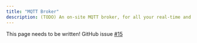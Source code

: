 ```yaml
---
title: "MQTT Broker"
description: (TODO) An on-site MQTT broker, for all your real-time and field-of-things needs
---
```


This page needs to be written!  GitHub issue [#15](https://github.com/emfcamp/developer.emfcamp.org/issues/15)
